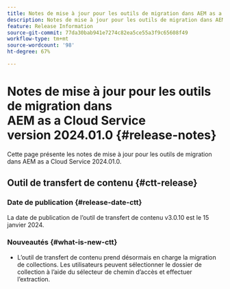 ```yaml
---
title: Notes de mise à jour pour les outils de migration dans AEM as a Cloud Service version 2024.01.0
description: Notes de mise à jour pour les outils de migration dans AEM as a Cloud Service version 2024.01.0
feature: Release Information
source-git-commit: 77da30bab941e7274c82ea5ce55a3f9c65608f49
workflow-type: tm+mt
source-wordcount: '98'
ht-degree: 67%

---
```


# Notes de mise à jour pour les outils de migration dans AEM as a Cloud Service version 2024.01.0 {#release-notes}

Cette page présente les notes de mise à jour pour les outils de migration dans AEM as a Cloud Service 2024.01.0.

## Outil de transfert de contenu {#ctt-release}

### Date de publication {#release-date-ctt}

La date de publication de l’outil de transfert de contenu v3.0.10 est le 15 janvier 2024.

### Nouveautés {#what-is-new-ctt}

* L’outil de transfert de contenu prend désormais en charge la migration de collections. Les utilisateurs peuvent sélectionner le dossier de collection à l’aide du sélecteur de chemin d’accès et effectuer l’extraction.
